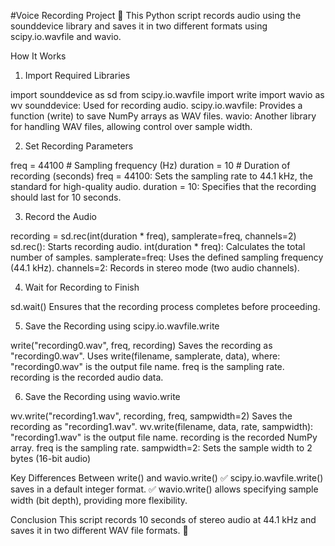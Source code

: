 #Voice Recording Project 🎤
This Python script records audio using the sounddevice library and saves it in two different formats using scipy.io.wavfile and wavio.

How It Works
1. Import Required Libraries

import sounddevice as sd
from scipy.io.wavfile import write
import wavio as wv
sounddevice: Used for recording audio.
scipy.io.wavfile: Provides a function (write) to save NumPy arrays as WAV files.
wavio: Another library for handling WAV files, allowing control over sample width.

2. Set Recording Parameters

freq = 44100  # Sampling frequency (Hz)
duration = 10  # Duration of recording (seconds)
freq = 44100: Sets the sampling rate to 44.1 kHz, the standard for high-quality audio.
duration = 10: Specifies that the recording should last for 10 seconds.

3. Record the Audio

recording = sd.rec(int(duration * freq), samplerate=freq, channels=2)
sd.rec(): Starts recording audio.
int(duration * freq): Calculates the total number of samples.
samplerate=freq: Uses the defined sampling frequency (44.1 kHz).
channels=2: Records in stereo mode (two audio channels).

4. Wait for Recording to Finish

sd.wait()
Ensures that the recording process completes before proceeding.

5. Save the Recording using scipy.io.wavfile.write

write("recording0.wav", freq, recording)
Saves the recording as "recording0.wav".
Uses write(filename, samplerate, data), where:
"recording0.wav" is the output file name.
freq is the sampling rate.
recording is the recorded audio data.

6. Save the Recording using wavio.write
   
wv.write("recording1.wav", recording, freq, sampwidth=2)
Saves the recording as "recording1.wav".
wv.write(filename, data, rate, sampwidth):
"recording1.wav" is the output file name.
recording is the recorded NumPy array.
freq is the sampling rate.
sampwidth=2: Sets the sample width to 2 bytes (16-bit audio)

Key Differences Between write() and wavio.write()
✅ scipy.io.wavfile.write() saves in a default integer format.
✅ wavio.write() allows specifying sample width (bit depth), providing more flexibility.

Conclusion
This script records 10 seconds of stereo audio at 44.1 kHz and saves it in two different WAV file formats. 🚀

